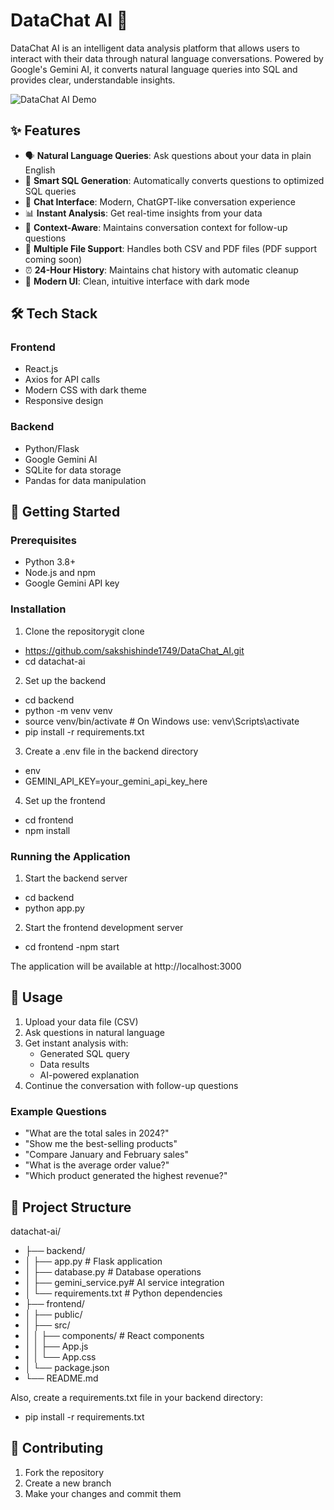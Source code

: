 # DataChat AI 🤖

DataChat AI is an intelligent data analysis platform that allows users to interact with their data through natural language conversations. Powered by Google's Gemini AI, it converts natural language queries into SQL and provides clear, understandable insights.

![DataChat AI Demo](demo-screenshot.png)

## ✨ Features

- 🗣️ **Natural Language Queries**: Ask questions about your data in plain English
- 🔄 **Smart SQL Generation**: Automatically converts questions to optimized SQL queries
- 💬 **Chat Interface**: Modern, ChatGPT-like conversation experience
- 📊 **Instant Analysis**: Get real-time insights from your data
- 🧠 **Context-Aware**: Maintains conversation context for follow-up questions
- 📁 **Multiple File Support**: Handles both CSV and PDF files (PDF support coming soon)
- ⏰ **24-Hour History**: Maintains chat history with automatic cleanup
- 🎨 **Modern UI**: Clean, intuitive interface with dark mode

## 🛠️ Tech Stack

### Frontend
- React.js
- Axios for API calls
- Modern CSS with dark theme
- Responsive design

### Backend
- Python/Flask
- Google Gemini AI
- SQLite for data storage
- Pandas for data manipulation

## 🚀 Getting Started

### Prerequisites
- Python 3.8+
- Node.js and npm
- Google Gemini API key

### Installation

1. Clone the repositorygit clone 
- https://github.com/sakshishinde1749/DataChat_AI.git
- cd datachat-ai

2. Set up the backend
- cd backend
- python -m venv venv
- source venv/bin/activate # On Windows use: venv\Scripts\activate
- pip install -r requirements.txt

3. Create a .env file in the backend directory
- env
- GEMINI_API_KEY=your_gemini_api_key_here

4. Set up the frontend
- cd frontend
- npm install

### Running the Application

1. Start the backend server
- cd backend
- python app.py

2. Start the frontend development server
- cd frontend
-npm start


The application will be available at http://localhost:3000

## 📖 Usage

1. Upload your data file (CSV)
2. Ask questions in natural language
3. Get instant analysis with:
   - Generated SQL query
   - Data results
   - AI-powered explanation
4. Continue the conversation with follow-up questions

### Example Questions

- "What are the total sales in 2024?"
- "Show me the best-selling products"
- "Compare January and February sales"
- "What is the average order value?"
- "Which product generated the highest revenue?"

## 📁 Project Structure
datachat-ai/
- ├── backend/
- │ ├── app.py # Flask application
- │ ├── database.py # Database operations
- │ ├── gemini_service.py# AI service integration
- │ └── requirements.txt # Python dependencies
- ├── frontend/
- │ ├── public/
- │ ├── src/
- │ │ ├── components/ # React components
- │ │ ├── App.js
- │ │ └── App.css
- │ └── package.json
- └── README.md

Also, create a requirements.txt file in your backend directory:
- pip install -r requirements.txt

## 🤝 Contributing

1. Fork the repository
2. Create a new branch
3. Make your changes and commit them